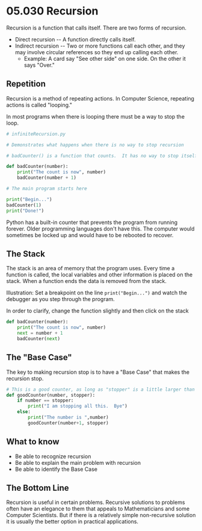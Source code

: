 # 05.030 Recursion

Recursion is a function that calls itself.  There are two forms of recursion.

* Direct recursion -- A function directly calls itself.
* Indirect recursion -- Two or more functions call each other, and they may involve circular references so they end up calling each other.
  * Example:  A card say "See other side" on one side.  On the other it says "Over."

## Repetition

Recursion is a method of repeating actions.  In Computer Science, repeating actions is called "looping."

In most programs when there is looping there must be a way to stop the loop.

```python
# infiniteRecursion.py

# Demonstrates what happens when there is no way to stop recursion

# badCounter() is a function that counts.  It has no way to stop itself.

def badCounter(number):
    print("The count is now", number)
    badCounter(number + 1)

# The main program starts here

print("Begin...")
badCounter(1)
print("Done!")
```

Python has a built-in counter that prevents the program from running forever.  Older programming languages don't have this.  The computer would sometimes be locked up and would have to be rebooted to recover.

## The Stack

The stack is an area of memory that the program uses.  Every time a function is called, the local variables and other information is placed on the stack.  When a function ends the data is removed from the stack.

Illustration:  Set a breakpoint on the line `print("Begin...")` and watch the debugger as you step through the program.  

In order to clarify, change the function slightly and then click on the stack

```python
def badCounter(number):
    print("The count is now", number)
    next = number + 1
    badCounter(next)
```

## The "Base Case"

The key to making recursion stop is to have a "Base Case" that makes the recursion stop.

```python
# This is a good counter, as long as "stopper" is a little larger than number
def goodCounter(number, stopper):
    if number == stopper:
        print("I am stopping all this.  Bye")
    else:
        print("The number is ",number)
        goodCounter(number+1, stopper)
```

## What to know

* Be able to recognize recursion
* Be able to explain the main problem with recursion
* Be able to identify the Base Case

## The Bottom Line

Recursion is useful in certain problems.  Recursive solutions to problems often have an elegance to them that appeals to Mathematicians and some Computer Scientists.  But if there is a relatively simple non-recursive solution it is usually the better option in practical applications.